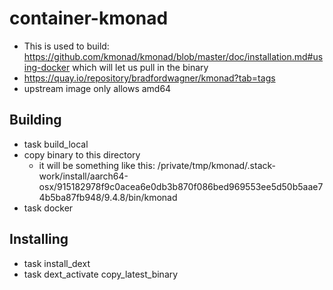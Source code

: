 # container-kmonad
- This is used to build: https://github.com/kmonad/kmonad/blob/master/doc/installation.md#using-docker
which will let us pull in the binary
- https://quay.io/repository/bradfordwagner/kmonad?tab=tags
- upstream image only allows amd64

## Building
- task build_local
- copy binary to this directory
    - it will be something like this: /private/tmp/kmonad/.stack-work/install/aarch64-osx/915182978f9c0acea6e0db3b870f086bed969553ee5d50b5aae74b5ba87fb948/9.4.8/bin/kmonad
- task docker

## Installing
- task install_dext
- task dext_activate copy_latest_binary

